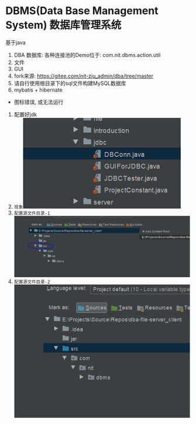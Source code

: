 # DBMS(Data Base Management System) 数据库管理系统
基于java
1. DBA 数据库: 各种连接池的Demo位于: com.nit.dbms.action.util
2. 文件
3. GUI
4. fork来源: https://gitee.com/nit-zju_admin/dba/tree/master
5. 请自行使用根目录下的sql文件构建MySQL数据库
6. mybatis + hibernate

* 图标错误, 或无法运行
1. 配置好jdk
2. `现象`![step](docs/assets/err/err_1_file_icon.png)
3. `配置源文件目录-1`![step](docs/assets/err/reason_1.png)
4. `配置源文件目录-2`![step](docs/assets/err/solving_1.png)
